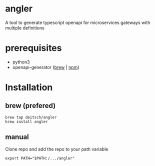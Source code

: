 # angler
A tool to generate typescript openapi for microservices gateways with multiple definitions

# prerequisites
* python3
* openapi-generator ([brew](https://formulae.brew.sh/formula/openapi-generator) | [npm](https://openapi-generator.tech/docs/installation/))

# Installation
## brew (prefered)
```
brew tap deitsch/angler
brew install angler
```
## manual
Clone repo and add the repo to your path variable 
```
export PATH="$PATH:/.../angler"
```
